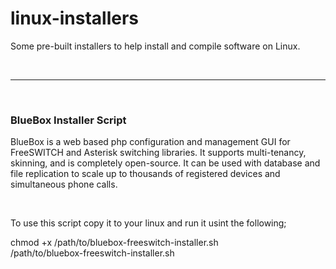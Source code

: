 # linux-installers
Some pre-built installers to help install and compile software on Linux.

<br>
<hr>
<br>

<h3>BlueBox Installer Script</h3>
<p>BlueBox is a web based php configuration and management GUI for FreeSWITCH and Asterisk switching libraries. It supports multi-tenancy, skinning, and is completely open-source. It can be used with database and file replication to scale up to thousands of registered devices and simultaneous phone calls.</p>
<br>
<p>To use this script copy it to your linux and run it usint the following;</p>
<p>chmod +x /path/to/bluebox-freeswitch-installer.sh<br>/path/to/bluebox-freeswitch-installer.sh</p>
